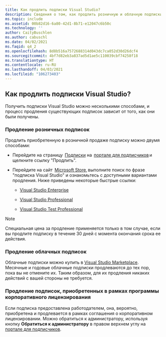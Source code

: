```yaml
---
title: Как продлить подписки Visual Studio?
description: Сведения о том, как продлить розничную и облачную подписки и подписку, приобретенную в рамках программы корпоративного лицензирования
ms.topic: include
ms.assetid: 00b82d16-6a80-42d1-8b71-e12047c6b50c
ms.technology: ''
author: CaityBuschlen
ms.author: cabuschl
ms.date: 04/02/2021
ms.faqid: q4_2
ms.openlocfilehash: 8d8b516a7572688314d043dc7ca052d30d26dcf4
ms.sourcegitcommit: 4bf7d82eb3a837ad5d1ae5c110039cbf74258f18
ms.translationtype: HT
ms.contentlocale: ru-RU
ms.lasthandoff: 04/03/2021
ms.locfileid: "106273403"
---
```

## <a name="how-do-i-renew-visual-studio-subscriptions"></a>Как продлить подписки Visual Studio? 

Получить подписки Visual Studio можно несколькими способами, и процесс продления существующих подписок зависит от того, как они были получены.

### <a name="how-to-renew-retail-subscriptions"></a>Продление розничных подписок 

Продлить приобретенную в розничной продаже подписку можно двумя способами: 

- Перейдите на страницу  [Подписки](https://my.visualstudio.com/subscriptions) на  [портале для подписчиков](https://my.visualstudio.com/benefits) и щелкните ссылку "Продлить". 
- Перейдите на сайт  [Microsoft Store](https://www.microsoft.com/store), выполните поиск по фразе "подписка Visual Studio" и ознакомьтесь с доступными вариантами продления. Ниже приведены некоторые быстрые ссылки: 


    - [Visual Studio Enterprise](https://www.microsoft.com/p/visual-studio-enterprise-subscription/dg7gmgf0dst4?activetab=pivot%3aoverviewtab) 

    - [Visual Studio Professional](https://www.microsoft.com/p/visual-studio-professional-subscription/dg7gmgf0dst3?activetab=pivot%3aoverviewtab)

    - [Visual Studio Test Professional](https://www.microsoft.com/p/visual-studio-test-professional-subscription/dg7gmgf0dst6?activetab=pivot%3aoverviewtab) 

> [!Note]
> Специальная цена за продление применяется только в том случае, если вы продлите подписку в течение 30 дней с момента окончания срока ее действия.

### <a name="how-to-renew-cloud-subscriptions"></a>Продление облачных подписок
Облачные подписки можно купить в [Visual Studio Marketplace](https://marketplace.visualstudio.com/).  Месячные и годовые облачные подписки продлеваются до тех пор, пока вы не отмените их. Таким образом, для их продления никаких действий с вашей стороны не требуется.

### <a name="how-to-renew-subscriptions-purchased-through-volume-licensing"></a>Продление подписок, приобретенных в рамках программы корпоративного лицензирования
Если подписка предоставлена работодателем, она, вероятно, приобретена и продлевается в рамках соглашения о корпоративном лицензировании.  Можно обратиться к администратору, используя кнопку **Обратиться к администратору** в правом верхнем углу на [портале для подписчиков](https://my.visualstudio.com/benefits).
